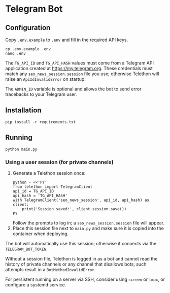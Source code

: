 # Telegram Bot

## Configuration
Copy `.env.example` to `.env` and fill in the required API keys.

```
cp .env.example .env
nano .env
```

The `TG_API_ID` and `TG_API_HASH` values must come from a Telegram API
application created at <https://my.telegram.org>. These credentials must match
any `seo_news_session.session` file you use; otherwise Telethon will raise an
`ApiIdInvalidError` on startup.

The `ADMIN_ID` variable is optional and allows the bot to send error tracebacks
to your Telegram user.

## Installation
```
pip install -r requirements.txt
```

## Running
```
python main.py
```

### Using a user session (for private channels)
1. Generate a Telethon session once:
   ```
   python - <<'PY'
   from telethon import TelegramClient
   api_id = TG_API_ID
   api_hash = 'TG_API_HASH'
   with TelegramClient('seo_news_session', api_id, api_hash) as client:
       print('Session saved:', client.session.save())
   PY
   ```
   Follow the prompts to log in; a `seo_news_session.session` file will appear.
2. Place this session file next to `main.py` and make sure it is copied into the
   container when deploying.

The bot will automatically use this session; otherwise it connects via the
`TELEGRAM_BOT_TOKEN`.

Without a session file, Telethon is logged in as a bot and cannot read the
history of private channels or any channel that disallows bots; such attempts
result in a `BotMethodInvalidError`.

For persistent running on a server via SSH, consider using `screen` or `tmux`, or configure a systemd service.
